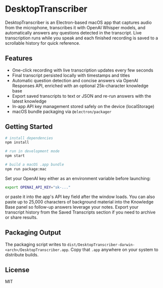 # DesktopTranscriber

DesktopTranscriber is an Electron-based macOS app that captures audio from the microphone, transcribes it with OpenAI Whisper models, and automatically answers any questions detected in the transcript. Live transcription runs while you speak and each finished recording is saved to a scrollable history for quick reference.

## Features

- One-click recording with live transcription updates every few seconds
- Final transcript persisted locally with timestamps and titles
- Automatic question detection and concise answers via OpenAI Responses API, enriched with an optional 25k-character knowledge base
- Export saved transcripts to text or JSON and re-run answers with the latest knowledge
- In-app API key management stored safely on the device (localStorage)
- macOS bundle packaging via `@electron/packager`

## Getting Started

```bash
# install dependencies
npm install

# run in development mode
npm start

# build a macOS .app bundle
npm run package:mac
```

Set your OpenAI key either as an environment variable before launching:

```bash
export OPENAI_API_KEY="sk-..."
```

or paste it into the app's API key field after the window loads. You can also paste up to 25,000 characters of
background material into the Knowledge Base panel so follow-up answers leverage your notes. Export your transcript
history from the Saved Transcripts section if you need to archive or share results.

## Packaging Output

The packaging script writes to `dist/DesktopTranscriber-darwin-<arch>/DesktopTranscriber.app`. Copy that `.app` anywhere on your system to distribute builds.

## License

MIT
